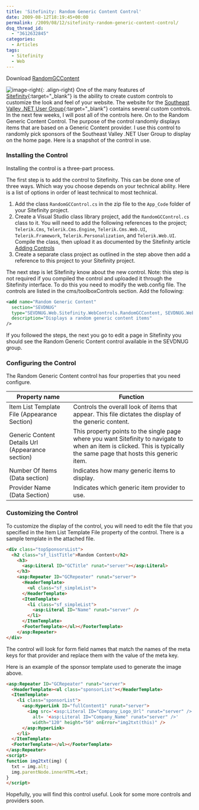 ```yaml
---
title: 'Sitefinity: Random Generic Content Control'
date: 2009-08-12T18:19:45+00:00
permalink: /2009/08/12/sitefinity-random-generic-content-control/
dsq_thread_id:
  - "3612632845"
categories:
  - Articles
tags:
  - Sitefinity
  - Web
---
```

Download [RandomGCContent](/assets/downloads/RandomGCContent.zip)

![image-right](/assets/images/posts/sponsor_thumb.png "Sponsor Image"){: .align-right}
One of the many features of [Sitefinity](https://www.sitefinity.com "Sitefinity"){:target="_blank"} is the ability to create custom controls to customize the look and feel of your website. The website for the [Southeast Valley .NET User Group](https://www.sevdnug.org "Southeast Valley .NET User Group"){:target="_blank"} contains several custom controls. In the next few weeks, I will post all of the controls here. On to the Random Generic Content Control. The purpose of the control randomly displays items that are based on a Generic  Content provider. I use this control to randomly pick sponsors of the Southeast Valley .NET User Group to display on the home page. Here is a snapshot of the control in use.

### Installing the Control

Installing the control is a three-part process.

The first step is to add the control to Sitefinity.  This can be done one of three ways.  Which way you choose depends on your technical ability. Here is a list of options in order of least technical to most technical.

1. Add the class `RandomGCControl.cs` in the zip file to the `App_Code` folder of your Sitefinity project.
2. Create a Visual Studio class library project, add the `RandomGCControl.cs` class to it. You will need to add the following references to the project; `Telerik.Cms`, `Telerik.Cms.Engine`, `Telerik.Cms.Web.UI`, `Telerik.Framework`, `Telerik.Personalization`, and `Telerik.Web.UI`. Compile the class, then upload it as documented by the Sitefinity article [Adding Controls](https://www.sitefinity.com/help/developer-manual/controls-adding-controls-to-sitefinity.html "Adding controls to Sitefinity")
3. Create a separate class project as outlined in the step above then add a reference to this project to your Sitefinity project.

The next step is let Sitefinity know about the new control. Note: this step is not required if you compiled the control and uploaded it through the Sitefinity interface. To do this you need to modify the web.config file.  The controls are listed in the cms/toolboxControls section. Add the following:

```xml
<add name="Random Generic Content"
  section="SEVDNUG"
  type="SEVDNUG.Web.Sitefinity.WebControls.RandomGCContent, SEVDNUG.Web.Sitefinity.WebControls"
  description="Displays a random generic content items"
/>
```

If you followed the steps, the next you go to edit a page in Sitefinity you should see the Random Generic Content control available in the SEVDNUG group.

### Configuring the Control

The Random Generic Content control has four properties that you need configure.

|Property name|Function|
|--- |--- |
|Item List Template File (Appearance Section)|Controls the overall look of items that appear. This file dictates the display of the generic content.|
|Generic Content Details Url (Appearance section)|This property points to the single page where you want Sitefinity to navigate to when an item is clicked. This is typically the same page that hosts this generic item.|
|Number Of Items (Data section)|Indicates how many generic items to display.|
|Provider Name (Data Section)|Indicates which generic item provider to use.|

### Customizing the Control

To customize the display of the control, you will need to edit the file that you specified in the Item List Template File property of the control.  There is a sample template in the attached file.

```html
<div class="topSponsorsList">
  <h2 class="sf_listTitle">Random Content</h2>
    <h3>
      <asp:Literal ID="GCTitle" runat="server"></asp:Literal>
    </h3>
    <asp:Repeater ID="GCRepeater" runat="server">
      <HeaderTemplate>
        <ul class="sf_simpleList">
      </HeaderTemplate>
      <ItemTemplate>
        <li class="sf_simpleList">
          <asp:Literal ID="Name" runat="server" />
        </li>
      </ItemTemplate>
      <FooterTemplate></ul></FooterTemplate>
    </asp:Repeater>
</div>
```

The control will look for form field names that match the names of the meta keys for that provider and replace them with the value of the meta key.

Here is an example of the sponsor template used to generate the image above.

```html
<asp:Repeater ID="GCRepeater" runat="server"> 
  <HeaderTemplate><ul class="sponsorList"></HeaderTemplate>
  <ItemTemplate>
    <li class="sponsorList">
      <asp:HyperLink ID="fullContent1" runat="server">
        <img src='<asp:Literal ID="Company_Logo_Url" runat="server" />'
          alt= '<asp:Literal ID="Company_Name" runat="server" />'
          width="120" height="50" onError="img2txt(this)" />
      </asp:HyperLink>
    </li>
  </ItemTemplate>
  <FooterTemplate></ul></FooterTemplate>
</asp:Repeater>
<script>
function img2txt(img) {
  txt = img.alt;
  img.parentNode.innerHTML=txt;
}
</script>
```

Hopefully, you will find this control useful.  Look for some more controls and providers soon.